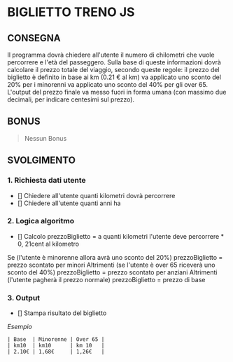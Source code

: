 # BIGLIETTO TRENO JS

## CONSEGNA

Il programma dovrà chiedere all'utente il numero di chilometri che vuole percorrere e l'età del passeggero.
Sulla base di queste informazioni dovrà calcolare il prezzo totale del viaggio, secondo queste regole:
il prezzo del biglietto è definito in base ai km (0.21 € al km)
va applicato uno sconto del 20% per i minorenni
va applicato uno sconto del 40% per gli over 65.
L'output del prezzo finale va messo fuori in forma umana (con massimo due decimali, per indicare centesimi sul prezzo). 

## BONUS
> Nessun Bonus

## SVOLGIMENTO

### 1. Richiesta dati utente
- [] Chiedere all'utente quanti kilometri dovrà percorrere
- [] Chiedere all'utente quanti anni ha

### 2. Logica algoritmo
- [] Calcolo prezzoBiglietto = a quanti kilometri l'utente deve percorrere * 0,   21cent al kilometro


Se (l'utente è minorenne allora avrà uno sconto del 20%)
    prezzoBiglietto = prezzo scontato per minori
Altrimenti (se l'utente è over 65 riceverà uno sconto del 40%)
    prezzoBiglietto = prezzo scontato per anziani
Altrimenti (l'utente pagherà il prezzo normale)
    prezzoBiglietto = prezzo di base

### 3. Output

- [] Stampa risultato del biglietto

*Esempio*
```
| Base  | Minorenne | Over 65 |
| km10  | km10      | km 10   |
| 2.10€ | 1,68€     | 1,26€   |
``` 